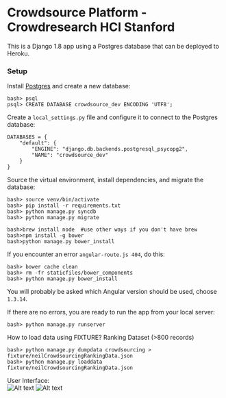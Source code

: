 # Crowdsource Platform - Crowdresearch HCI Stanford

This is a Django 1.8 app using a Postgres database that can be deployed to Heroku.

### Setup

Install [Postgres](http://postgresapp.com/) and create a new database:

    bash> psql
    psql> CREATE DATABASE crowdsource_dev ENCODING 'UTF8';

Create a `local_settings.py` file and configure it to connect to the Postgres database:

    DATABASES = {
        "default": {
            "ENGINE": "django.db.backends.postgresql_psycopg2",
            "NAME": "crowdsource_dev"
        }
    }
Source the virtual environment, install dependencies, and migrate the database:

    bash> source venv/bin/activate
    bash> pip install -r requirements.txt
    bash> python manage.py syncdb
    bash> python manage.py migrate

    bash>brew install node  #use other ways if you don't have brew
    bash>npm install -g bower
    bash>python manage.py bower_install

If you encounter an error `angular-route.js 404`, do this:

    bash> bower cache clean
    bash> rm -fr staticfiles/bower_components
    bash> python manage.py bower_install
    
You will probably be asked which Angular version should be used, choose `1.3.14`.

If there are no errors, you are ready to run the app from your local server:

    bash> python manage.py runserver

How to load data using FIXTURE? 
Ranking Dataset (>800 records)

    bash> python manage.py dumpdata crowdsourcing > fixture/neilCrowdsourcingRankingData.json
    bash> python manage.py loaddata fixture/neilCrowdsourcingRankingData.json
    
User Interface:  
![Alt text](http://crowdresearch.stanford.edu/w/img_auth.php/9/9d/NeilGLanding.png "Landing")
![Alt text](http://crowdresearch.stanford.edu/w/img_auth.php/0/0f/NeilReg.png "Registration") 


